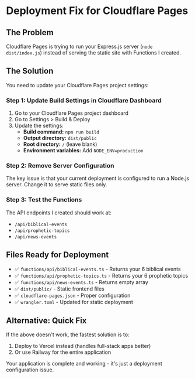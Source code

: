 # Deployment Fix for Cloudflare Pages

## The Problem
Cloudflare Pages is trying to run your Express.js server (`node dist/index.js`) instead of serving the static site with Functions I created.

## The Solution
You need to update your Cloudflare Pages project settings:

### Step 1: Update Build Settings in Cloudflare Dashboard
1. Go to your Cloudflare Pages project dashboard
2. Go to Settings > Build & Deploy
3. Update the settings:
   - **Build command:** `npm run build`
   - **Output directory:** `dist/public`
   - **Root directory:** `/` (leave blank)
   - **Environment variables:** Add `NODE_ENV=production`

### Step 2: Remove Server Configuration
The key issue is that your current deployment is configured to run a Node.js server. Change it to serve static files only.

### Step 3: Test the Functions
The API endpoints I created should work at:
- `/api/biblical-events`
- `/api/prophetic-topics`
- `/api/news-events`

## Files Ready for Deployment
- ✅ `functions/api/biblical-events.ts` - Returns your 6 biblical events
- ✅ `functions/api/prophetic-topics.ts` - Returns your 6 prophetic topics
- ✅ `functions/api/news-events.ts` - Returns empty array
- ✅ `dist/public/` - Static frontend files
- ✅ `cloudflare-pages.json` - Proper configuration
- ✅ `wrangler.toml` - Updated for static deployment

## Alternative: Quick Fix
If the above doesn't work, the fastest solution is to:
1. Deploy to Vercel instead (handles full-stack apps better)
2. Or use Railway for the entire application

Your application is complete and working - it's just a deployment configuration issue.